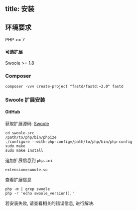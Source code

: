 title: 安装
---
## 环境要求

PHP >= 7

#### 可选扩展

Swoole >= 1.8

### Composer

```
composer -vvv create-project "fastd/fastd:~2.0" fastd
```

### Swoole 扩展安装

#### GitHub

获取扩展源码: [Swoole](https://github.com/swoole/swoole-src/releases)

```
cd swoole-src
/path/to/php/bin/phpize
./configure --with-php-config=/path/to/php/bin/php-config
sudo make
sudo make install
```

追加扩展信息到 `php.ini`

```
extension=swoole.so
```

查看扩展信息

```
php -m | grep swoole
php -r 'echo swoole_version();'
```

若安装失败, 请查看相关的错误信息, 进行解决.

